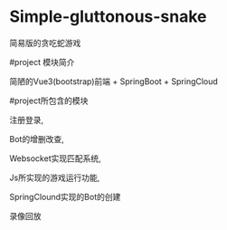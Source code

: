 # Simple-gluttonous-snake
简易版的贪吃蛇游戏

#project 模块简介

简陋的Vue3(bootstrap)前端 + SpringBoot + SpringCloud

#project所包含的模块

注册登录,

Bot的增删改查,

Websocket实现匹配系统,

Js所实现的游戏运行功能,

SpringClound实现的Bot的创建

录像回放
